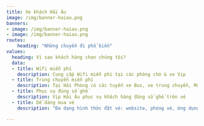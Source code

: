```yaml
---
title: Xe khách Hải Âu
image: /img/banner-haiau.png
banners:
- image: /img/banner-haiau.png
- image: /img/banner-haiau.png
routes:
    heading: "Những chuyến đi phổ biến"
values:
  heading: Vì sao khách hàng chọn chúng tôi?
  data:
  - title: Wifi miễn phí
    description: Cung cấp Wifi miễn phí tại các phòng chờ & xe Vip
  - title: Trung chuyển miễn phí
    description: Tại Hải Phòng có các tuyến xe Bus, xe trung chuyển, Mô tô taxi miễn phí
  - title: Phục vụ đúng số ghế
    description: Vip Hải Âu phục vụ khách hàng đúng số ghế trên vé
  - title: Dễ dàng mua vé
    description: "Đa dạng hình thức đặt vé: website, phòng vé, ứng dụng điện thoại,..."

---
```


